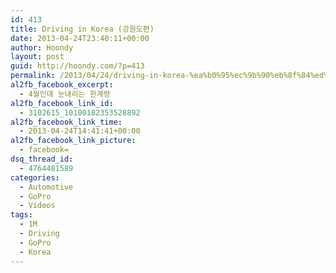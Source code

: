 ```yaml
---
id: 413
title: Driving in Korea (강원도편)
date: 2013-04-24T23:40:11+00:00
author: Hoondy
layout: post
guid: http://hoondy.com/?p=413
permalink: /2013/04/24/driving-in-korea-%ea%b0%95%ec%9b%90%eb%8f%84%ed%8e%b8/
al2fb_facebook_excerpt:
  - 4월인데 눈내리는 한계령
al2fb_facebook_link_id:
  - 3102615_10100182353528892
al2fb_facebook_link_time:
  - 2013-04-24T14:41:41+00:00
al2fb_facebook_link_picture:
  - facebook=
dsq_thread_id:
  - 4764481589
categories:
  - Automotive
  - GoPro
  - Videos
tags:
  - 1M
  - Driving
  - GoPro
  - Korea
---
```

<span class="youtube"></span>

<div class="al2fb_like_button">
  <div id="fb-root">
  </div><fb:like href="http://hoondy.com/2013/04/24/driving-in-korea-%ea%b0%95%ec%9b%90%eb%8f%84%ed%8e%b8/" send="true" layout="standard" show_faces="true" share="true" width="450" action="like" font="arial" colorscheme="light" ref="AL2FB"></fb:like>
</div>